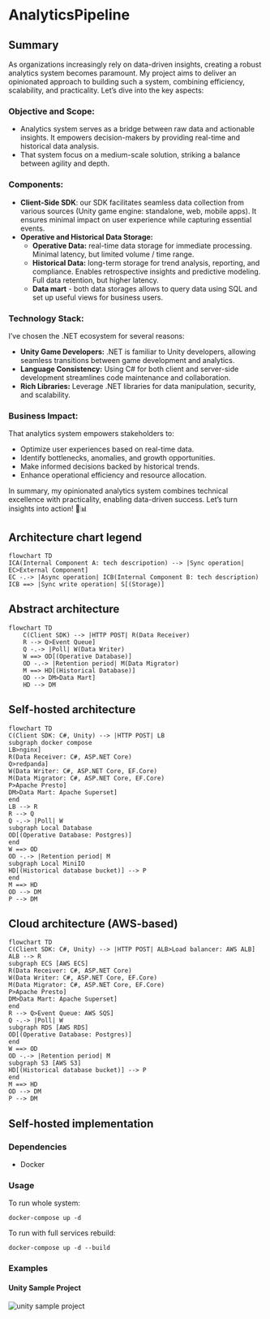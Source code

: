 # AnalyticsPipeline

## Summary

As organizations increasingly rely on data-driven insights, creating a robust analytics system becomes paramount.
My project aims to deliver an opinionated approach to building such a system, combining efficiency, scalability, and practicality.
Let’s dive into the key aspects:

### Objective and Scope:

- Analytics system serves as a bridge between raw data and actionable insights. It empowers decision-makers by providing real-time and historical data analysis.
- That system focus on a medium-scale solution, striking a balance between agility and depth.

### Components:

- **Client-Side SDK**: our SDK facilitates seamless data collection from various sources (Unity game engine: standalone, web, mobile apps). It ensures minimal impact on user experience while capturing essential events.
- **Operative and Historical Data Storage:**
  - **Operative Data:** real-time data storage for immediate processing. Minimal latency, but limited volume / time range.
  - **Historical Data:** long-term storage for trend analysis, reporting, and compliance. Enables retrospective insights and predictive modeling. Full data retention, but higher latency.
  - **Data mart** - both data storages allows to query data using SQL and set up useful views for business users.

### Technology Stack:

I’ve chosen the .NET ecosystem for several reasons:
- **Unity Game Developers:** .NET is familiar to Unity developers, allowing seamless transitions between game development and analytics.
- **Language Consistency:** Using C# for both client and server-side development streamlines code maintenance and collaboration.
- **Rich Libraries:** Leverage .NET libraries for data manipulation, security, and scalability.

### Business Impact:

That analytics system empowers stakeholders to:
- Optimize user experiences based on real-time data.
- Identify bottlenecks, anomalies, and growth opportunities.
- Make informed decisions backed by historical trends.
- Enhance operational efficiency and resource allocation.

In summary, my opinionated analytics system combines technical excellence with practicality, enabling data-driven success.
Let’s turn insights into action! 🚀📊

## Architecture chart legend

```mermaid
flowchart TD
ICA(Internal Component A: tech descripotion) --> |Sync operation| EC>External Component]
EC -.-> |Async operation| ICB(Internal Component B: tech description)
ICB ==> |Sync write operation| S[(Storage)]
```

## Abstract architecture

```mermaid
flowchart TD
    C(Client SDK) --> |HTTP POST| R(Data Receiver)
    R --> Q>Event Queue]
    Q -.-> |Poll| W(Data Writer)
    W ==> OD[(Operative Database)]
    OD -.-> |Retention period| M(Data Migrator)
    M ==> HD[(Historical Database)]
    OD --> DM>Data Mart]
    HD --> DM
```

## Self-hosted architecture

```mermaid
flowchart TD
C(Client SDK: C#, Unity) --> |HTTP POST| LB
subgraph docker compose
LB>nginx]
R(Data Receiver: C#, ASP.NET Core)
Q>redpanda]
W(Data Writer: C#, ASP.NET Core, EF.Core)
M(Data Migrator: C#, ASP.NET Core, EF.Core)
P>Apache Presto]
DM>Data Mart: Apache Superset]
end
LB --> R
R --> Q
Q -.-> |Poll| W
subgraph Local Database
OD[(Operative Database: Postgres)]
end
W ==> OD
OD -.-> |Retention period| M
subgraph Local MiniIO
HD[(Historical database bucket)] --> P
end
M ==> HD
OD --> DM
P --> DM
```

## Cloud architecture (AWS-based)

```mermaid
flowchart TD
C(Client SDK: C#, Unity) --> |HTTP POST| ALB>Load balancer: AWS ALB]
ALB --> R 
subgraph ECS [AWS ECS]
R(Data Receiver: C#, ASP.NET Core)
W(Data Writer: C#, ASP.NET Core, EF.Core)
M(Data Migrator: C#, ASP.NET Core, EF.Core)
P>Apache Presto]
DM>Data Mart: Apache Superset]
end
R --> Q>Event Queue: AWS SQS]
Q -.-> |Poll| W
subgraph RDS [AWS RDS]
OD[(Operative Database: Postgres)]
end
W ==> OD
OD -.-> |Retention period| M
subgraph S3 [AWS S3]
HD[(Historical database bucket)] --> P
end
M ==> HD
OD --> DM
P --> DM
```

## Self-hosted implementation

### Dependencies

- Docker

### Usage

To run whole system:

```
docker-compose up -d
```

To run with full services rebuild:

``` 
docker-compose up -d --build
```

### Examples

#### Unity Sample Project

![unity sample project](./static/client_prototype.png)